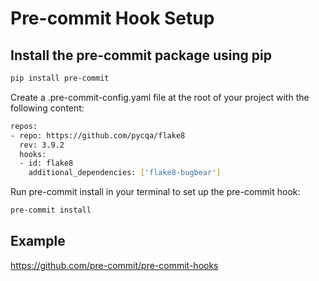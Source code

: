 # Pre-commit Hook Setup

## Install the pre-commit package using pip

```sh
pip install pre-commit
```

Create a .pre-commit-config.yaml file at the root of your project with the following content:

```sh
repos:
- repo: https://github.com/pycqa/flake8
  rev: 3.9.2
  hooks:
  - id: flake8
    additional_dependencies: ['flake8-bugbear']
```

Run pre-commit install in your terminal to set up the pre-commit hook:

```sh
pre-commit install
```

## Example

<https://github.com/pre-commit/pre-commit-hooks>

